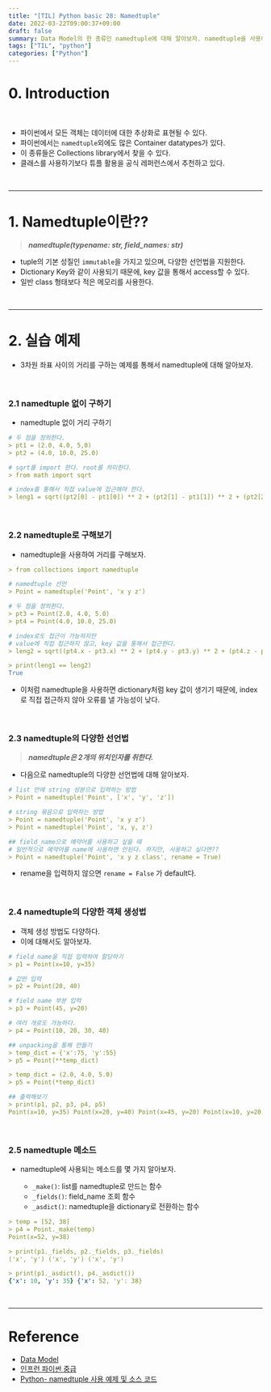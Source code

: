 ```yaml
---
title: "[TIL] Python basic 28: Namedtuple"
date: 2022-03-22T09:00:37+09:00
draft: false
summary: Data Model의 한 종류인 namedtuple에 대해 알아보자. namedtuple을 사용하면 key 값이 생기면서 tuple의 특징이 유지되기 때문에 클래스보다도, 딕셔너리보다도 권장되는 데이터 타입이다.
tags: ["TIL", "python"]
categories: ["Python"]
---
```


# 0. Introduction

&nbsp;

- 파이썬에서 모든 객체는 데이터에 대한 추상화로 표현될 수 있다.
- 파이썬에서는 `namedtuple`외에도 많은 Container datatypes가 있다.
- 이 종류들은 Collections library에서 찾을 수 있다.
- 클래스를 사용하기보다 튜플 활용을 공식 레퍼런스에서 추천하고 있다.

&nbsp;

---

# 1. Namedtuple이란??

> **_namedtuple(typename: str, field_names: str)_**

- tuple의 기본 성질인 `immutable`을 가지고 있으며, 다양한 선언법을 지원한다.
- Dictionary Key와 같이 사용되기 때문에, key 값을 통해서 access할 수 있다.
- 일반 class 형태보다 적은 메모리를 사용한다.

&nbsp;

---

# 2. 실습 예제

- 3차원 좌표 사이의 거리를 구하는 예제를 통해서 namedtuple에 대해 알아보자.

&nbsp;

### 2.1 namedtuple 없이 구하기

- namedtuple 없이 거리 구하기

```yml
# 두 점을 정의한다.
> pt1 = (2.0, 4.0, 5,0)
> pt2 = (4.0, 10.0, 25.0)

# sqrt를 import 한다. root를 의미한다.
> from math import sqrt

# index를 통해서 직접 value에 접근해야 한다.
> leng1 = sqrt((pt2[0] - pt1[0]) ** 2 + (pt2[1] - pt1[1]) ** 2 + (pt2[2] - pt1[2]) ** 2 )
```

&nbsp;

### 2.2 namedtuple로 구해보기

- namedtuple을 사용하여 거리를 구해보자.

```yml
> from collections import namedtuple

# namedtuple 선언
> Point = namedtuple('Point', 'x y z')

# 두 점을 정의한다.
> pt3 = Point(2.0, 4.0, 5.0)
> pt4 = Point(4.0, 10.0, 25.0)

# index로도 접근이 가능하지만
# value에 직접 접근하지 않고, key 값을 통해서 접근한다.
> leng2 = sqrt((pt4.x - pt3.x) ** 2 + (pt4.y - pt3.y) ** 2 + (pt4.z - pt3.z) ** 2)

> print(leng1 == leng2)
True
```

- 이처럼 namedtuple을 사용하면 dictionary처럼 key 값이 생기기 때문에, index로 직접 접근하지 않아 오류를 낼 가능성이 낮다.

&nbsp;

### 2.3 namedtuple의 다양한 선언법

> **_namedtuple은 2개의 위치인자를 취한다._**

- 다음으로 namedtuple의 다양한 선언법에 대해 알아보자.

```yml
# list 안에 string 성분으로 입력하는 방법
> Point = namedtuple('Point', ['x', 'y', 'z'])

# string 묶음으로 입력하는 방법
> Point = namedtuple('Point', 'x y z')
> Point = namedtuple('Point', 'x, y, z')

## field_name으로 예약어를 사용하고 싶을 때
# 일반적으로 예약어를 name에 사용하면 안된다. 하지만, 사용하고 싶다면??
> Point = namedtuple('Point', 'x y z class', rename = True)
```

- rename을 입력하지 않으면 `rename = False` 가 default다.

&nbsp;

### 2.4 namedtuple의 다양한 객체 생성법

- 객체 생성 방법도 다양하다.
- 이에 대해서도 알아보자.

```yml
# field name을 직접 입력하여 할당하기
> p1 = Point(x=10, y=35)

# 값만 입력
> p2 = Point(20, 40)

# field name 부분 입력
> p3 = Point(45, y=20)

# 여러 개로도 가능하다.
> p4 = Point(10, 20, 30, 40)

## unpacking을 통해 만들기
> temp_dict = {'x':75, 'y':55}
> p5 = Point(**temp_dict)

> temp_dict = (2.0, 4.0, 5.0)
> p5 = Point(*temp_dict)

## 출력해보기
> print(p1, p2, p3, p4, p5)
Point(x=10, y=35) Point(x=20, y=40) Point(x=45, y=20) Point(x=10, y=20, _2=30, _3=40) Point(x=75, y=55)
```

&nbsp;

### 2.5 namedtuple 메소드

- namedtuple에 사용되는 메소드를 몇 가지 알아보자.

  - `_make()`: list를 namedtuple로 만드는 함수
  - `_fields()`: field_name 조회 함수
  - `_asdict()`: namedtuple을 dictionary로 전환하는 함수

```yml
> temp = [52, 38]
> p4 = Point._make(temp)
Point(x=52, y=38)

> print(p1._fields, p2._fields, p3._fields)
('x', 'y') ('x', 'y') ('x', 'y')

> print(p1._asdict(), p4._asdict())
{'x': 10, 'y': 35} {'x': 52, 'y': 38}
```

&nbsp;

---

# Reference

- [Data Model](https://docs.python.org/3/reference/datamodel.html#special-method-names)
- [인프런 파이썬 중급](https://www.inflearn.com/course/%ED%94%84%EB%A1%9C%EA%B7%B8%EB%9E%98%EB%B0%8D-%ED%8C%8C%EC%9D%B4%EC%8D%AC-%EC%A4%91%EA%B8%89-%EC%9D%B8%ED%94%84%EB%9F%B0-%EC%98%A4%EB%A6%AC%EC%A7%80%EB%84%90)
- [Python- namedtuple 사용 예제 및 소스 코드](https://niceman.tistory.com/197?category=940952)
